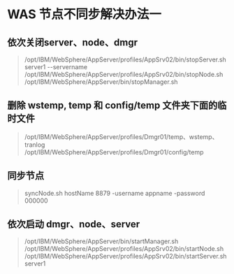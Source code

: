 # WAS 节点不同步解决办法一

## 依次关闭server、node、dmgr
> /opt/IBM/WebSphere/AppServer/profiles/AppSrv02/bin/stopServer.sh  server1 --servername<br>
> /opt/IBM/WebSphere/AppServer/profiles/AppSrv02/bin/stopNode.sh<br>
> /opt/IBM/WebSphere/AppServer/bin/stopManager.sh

## 删除 wstemp, temp 和 config/temp 文件夹下面的临时文件
> /opt/IBM/WebSphere/AppServer/profiles/Dmgr01/temp、wstemp、tranlog<br>
> /opt/IBM/WebSphere/AppServer/profiles/Dmgr01/config/temp

## 同步节点
> syncNode.sh hostName 8879 -username appname -password 000000

## 依次启动 dmgr、node、server
> /opt/IBM/WebSphere/AppServer/bin/startManager.sh<br>
> /opt/IBM/WebSphere/AppServer/profiles/AppSrv02/bin/startNode.sh<br>
> /opt/IBM/WebSphere/AppServer/profiles/AppSrv02/bin/startServer.sh  server1


